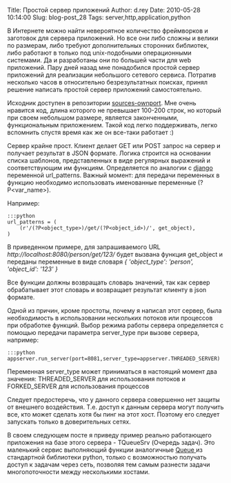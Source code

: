 Title: Простой сервер приложений
Author: d.rey
Date: 2010-05-28 10:14:00
Slug: blog-post_28
Tags: server,http,application,python

В Интернете можно найти невероятное количество фреймворков и заготовок для сервера приложений. Но все они либо сложны и велики по размерам, либо требуют дополнительных сторонних библиотек, либо работают в только под unix-подобными операционными системами. Да и разработаны они по большей части для web приложений. Пару дней назад мне понадобился простой сервер приложений для реализации небольшого сетевого сервиса. Потратив несколько часов в относительно безрезультатных поисках, принял решение написать простой сервер приложений самостоятельно. 

Исходник доступен в репозитории [sources-ownport](http://code.google.com/p/sources-ownport/source/browse/parallel/libs/appserver.py). Мне очень нравится код, длина которого не превышает 100-200 строк, но который при своем небольшом размере, является законченными, функциональным приложением. Такой код легко поддерживать, легко вспомнить спустя время как же он все-таки работает :)

Сервер крайне прост. Клиент делает GET или POST запрос на сервер и получает результат в JSON формате. Логика строится на основании списка шаблонов, представленных в виде регулярных выражений и соответствующим им функциям. Определяется по аналогии с [django](http://djangoproject.org) переменной url_patterns. Важный момент: для передачи переменных в функцию необходимо использовать именованные переменные (?P<var_name>). 

Например:

    :::python
    url_patterns = (
        (r'/(?P<object_type>)/get/(?P<object_id>)/', get_object),
    )

В приведенном примере, для запрашиваемого URL _http://localhost:8080/person/get/123/_  будет вызвана функция get_object и переданы переменные в виде словаря _{ 'object_type': 'person', 'object_id': '123' }_

Все функции должны возвращать словарь значений, так как сервер обрабатывает этот словарь и возвращает результат клиенту в json формате.

Одной из причин, кроме простоты, почему я написал этот сервер, была необходимость в использовании нескольких потоков или процессов при обработке функций. Выбор режима работы сервера определяется с помощью передачи параметра server_type при вызове сервера, например:

    :::python
    appserver.run_server(port=8081,server_type=appserver.THREADED_SERVER)

Переменная server_type может приниматься в настоящий момент два значения: THREADED_SERVER для использования потоков и FORKED_SERVER для использования процессов

Следует предостеречь, что у данного сервера совершенно нет защиты от внешнего воздействия. Т.е. доступ к данным сервера могут получить все, кто может сделать хотя бы пинг на этот хост. Поэтому его следует запускать только в доверительных сетях.

В своем следующем посте я приведу пример реально работающего приложения на базе этого сервера - TQueueSrv (Очередь задач). Это маленький сервис выполняющий функции аналогичные [Queue ](http://docs.python.org/library/queue.html)из стандартной библиотеки python, только с возможностью получать доступ к задачам через сеть, позволяя тем самым разнести задачи многопоточности между несколькими хостами.

